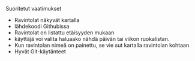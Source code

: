 Suoritetut vaatimukset
- Ravintolat näkyvät kartalla
- lähdekoodi Githubissa
- Ravintolat on listattu etäisyyden mukaan
- käyttäjä voi valita haluaako nähdä päivän tai viikon ruokalistan.
- Kun ravintolan nimeä on painettu, se vie sut kartalla ravintolan kohtaan
- Hyvät Git-käytänteet
